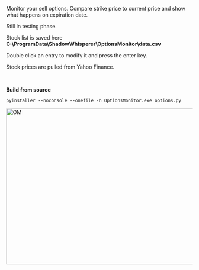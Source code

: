 Monitor your sell options. Compare strike price to current price and show what happens on expiration date.

Still in testing phase.

Stock list is saved here **C:\ProgramData\ShadowWhisperer\OptionsMonitor\data.csv**

Double click an entry to modify it and press the enter key.

Stock prices are pulled from Yahoo Finance.  

<br> 
 
**Build from source**  
```
pyinstaller --noconsole --onefile -n OptionsMonitor.exe options.py
```

<img width="885" height="422" alt="OM" src="https://github.com/user-attachments/assets/b9101274-244f-4ea1-806c-0f4de7eb795c" />
